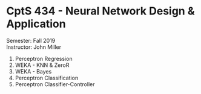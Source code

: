 # CptS 434 - Neural Network Design & Application 
Semester: Fall 2019\
Instructor: John Miller

1. Perceptron Regression
2. WEKA - KNN & ZeroR
3. WEKA - Bayes
4. Perceptron Classification
5. Perceptron Classifier-Controller